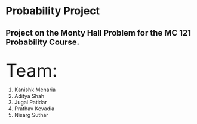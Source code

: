 # Probability Project
## Project on the Monty Hall Problem for the MC 121 Probability Course.
</br>
<font size = 14> Team: </font>
<ol>
  <li> Kanishk Menaria
  <li> Aditya Shah
  <li> Jugal Patidar
  <li> Prathav Kevadia
  <li> Nisarg Suthar
</ol>
